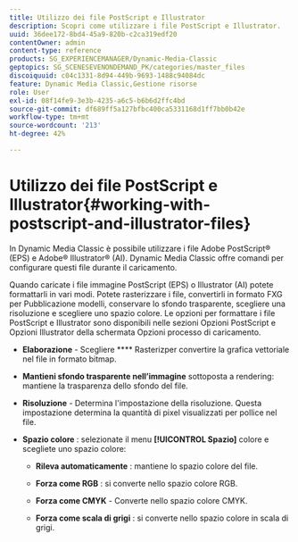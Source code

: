 ```yaml
---
title: Utilizzo dei file PostScript e Illustrator
description: Scopri come utilizzare i file PostScript e Illustrator.
uuid: 36dee172-8bd4-45a9-820b-c2ca319edf20
contentOwner: admin
content-type: reference
products: SG_EXPERIENCEMANAGER/Dynamic-Media-Classic
geptopics: SG_SCENESEVENONDEMAND_PK/categories/master_files
discoiquuid: c04c1331-8d94-449b-9693-1488c94084dc
feature: Dynamic Media Classic,Gestione risorse
role: User
exl-id: 08f14fe9-3e3b-4235-a6c5-b6b6d2ffc4bd
source-git-commit: df689ff5a127bfbc400ca5331168d1ff7bb0b42e
workflow-type: tm+mt
source-wordcount: '213'
ht-degree: 42%

---
```


# Utilizzo dei file PostScript e Illustrator{#working-with-postscript-and-illustrator-files}

In Dynamic Media Classic è possibile utilizzare i file Adobe PostScript® (EPS) e Adobe® Illustrator® (AI). Dynamic Media Classic offre comandi per configurare questi file durante il caricamento.

Quando caricate i file immagine PostScript (EPS) o Illustrator (AI) potete formattarli in vari modi. Potete rasterizzare i file, convertirli in formato FXG per Pubblicazione modelli, conservare lo sfondo trasparente, scegliere una risoluzione e scegliere uno spazio colore. Le opzioni per formattare i file PostScript e Illustrator sono disponibili nelle sezioni Opzioni PostScript e Opzioni Illustrator della schermata Opzioni processo di caricamento.

* **Elaborazione**  - Scegliere  **** Rasterizper convertire la grafica vettoriale nel file in formato bitmap.

* **Mantieni sfondo trasparente nell’immagine**  sottoposta a rendering: mantiene la trasparenza dello sfondo del file.

* **Risoluzione**  - Determina l&#39;impostazione della risoluzione. Questa impostazione determina la quantità di pixel visualizzati per pollice nel file.

* **Spazio colore** : selezionate il menu  **[!UICONTROL Spazio]** colore e scegliete uno spazio colore:

   * **Rileva automaticamente** : mantiene lo spazio colore del file.

   * **Forza come RGB** : si converte nello spazio colore RGB.

   * **Forza come CMYK**  - Converte nello spazio colore CMYK.

   * **Forza come scala di grigi** : si converte nello spazio colore in scala di grigi.
